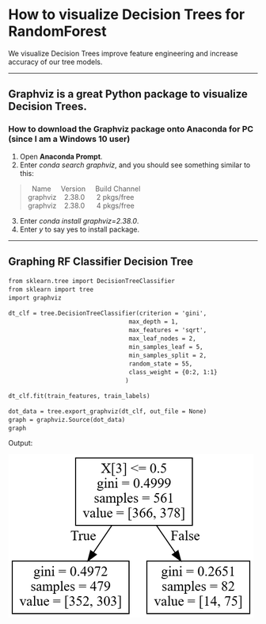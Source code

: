 # How to visualize Decision Trees for RandomForest

We visualize Decision Trees improve feature engineering and increase accuracy of our tree models.

---

## Graphviz is a great Python package to visualize Decision Trees. 

### How to download the Graphviz package onto Anaconda for PC (since I am a Windows 10 user)

1. Open **Anaconda Prompt**.  
2. Enter *conda search graphviz*, and you should see something similar to this:  

> &nbsp;  Name       &nbsp;&nbsp;&nbsp;           Version   &nbsp;&nbsp;&nbsp;        Build  Channel  
> graphviz     &nbsp;&nbsp;            2.38.0      &nbsp;&nbsp;&nbsp;&nbsp;        2  pkgs/free  
> graphviz     &nbsp;&nbsp;            2.38.0      &nbsp;&nbsp;&nbsp;&nbsp;        4  pkgs/free  

3. Enter *conda install graphviz=2.38.0*.  
4. Enter *y* to say yes to install package.

---

## Graphing RF Classifier Decision Tree  

`from sklearn.tree import DecisionTreeClassifier`  
`from sklearn import tree`  
`import graphviz`  

`dt_clf = tree.DecisionTreeClassifier(criterion = 'gini',`  
`                                  max_depth = 1,`  
`                                  max_features = 'sqrt',`  
`                                  max_leaf_nodes = 2,`  
`                                  min_samples_leaf = 5,`  
`                                  min_samples_split = 2,`  
`                                  random_state = 55,`  
`                                  class_weight = {0:2, 1:1}`  
`                                 )`  

`dt_clf.fit(train_features, train_labels)`  

`dot_data = tree.export_graphviz(dt_clf, out_file = None)`  
`graph = graphviz.Source(dot_data)`  
`graph`  

Output:  

![](https://raw.githubusercontent.com/dahlia25/isyourfoodtoxic/master/location.RFcw.png)
